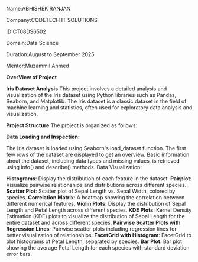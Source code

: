 Name:ABHISHEK RANJAN

Company:CODETECH IT SOLUTIONS

ID:CT08DS6502

Domain:Data Science

Duration:August to September 2025

Mentor:Muzammil Ahmed

**OverView of Project**

**Iris Dataset Analysis**
This project involves a detailed analysis and visualization of the Iris dataset using Python libraries such as Pandas, Seaborn, and Matplotlib. The Iris dataset is a classic dataset in the field of machine learning and statistics, often used for exploratory data analysis and visualization.

**Project Structure**
The project is organized as follows:

**Data Loading and Inspection:**

The Iris dataset is loaded using Seaborn's load_dataset function.
The first few rows of the dataset are displayed to get an overview.
Basic information about the dataset, including data types and missing values, is retrieved using info() and describe() methods.
Data Visualization:

**Histograms**: Display the distribution of each feature in the dataset.
**Pairplot**: Visualize pairwise relationships and distributions across different species.
**Scatter Plot**: Scatter plot of Sepal Length vs. Sepal Width, colored by species.
**Correlation Matrix**: A heatmap showing the correlation between different numerical features.
**Violin Plots**: Display the distribution of Sepal Length and Petal Length across different species.
**KDE Plots**: Kernel Density Estimation (KDE) plots to visualize the distribution of Sepal Length for the entire dataset and across different species.
**Pairwise Scatter Plots with Regression Lines**: Pairwise scatter plots including regression lines for better visualization of relationships.
**FacetGrid with Histogram**: FacetGrid to plot histograms of Petal Length, separated by species.
**Bar Plot**: Bar plot showing the average Petal Length for each species with standard deviation error bars.
